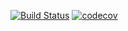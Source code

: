 [![Build Status](https://travis-ci.org/bkaczor/tripmanager.svg?branch=master)](https://travis-ci.org/bkaczor/tripmanager)
[![codecov](https://codecov.io/gh/bkaczor/tripmanager/branch/master/graph/badge.svg)](https://codecov.io/gh/bkaczor/tripmanager)
